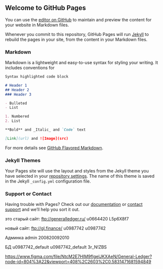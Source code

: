 ## Welcome to GitHub Pages

You can use the [editor on GitHub](https://github.com/Hudson8811/general-ledger/edit/master/README.md) to maintain and preview the content for your website in Markdown files.

Whenever you commit to this repository, GitHub Pages will run [Jekyll](https://jekyllrb.com/) to rebuild the pages in your site, from the content in your Markdown files.

### Markdown

Markdown is a lightweight and easy-to-use syntax for styling your writing. It includes conventions for

```markdown
Syntax highlighted code block

# Header 1
## Header 2
### Header 3

- Bulleted
- List

1. Numbered
2. List

**Bold** and _Italic_ and `Code` text

[Link](url) and ![Image](src)
```

For more details see [GitHub Flavored Markdown](https://guides.github.com/features/mastering-markdown/).

### Jekyll Themes

Your Pages site will use the layout and styles from the Jekyll theme you have selected in your [repository settings](https://github.com/Hudson8811/general-ledger/settings). The name of this theme is saved in the Jekyll `_config.yml` configuration file.

### Support or Contact

Having trouble with Pages? Check out our [documentation](https://help.github.com/categories/github-pages-basics/) or [contact support](https://github.com/contact) and we’ll help you sort it out.


это старый сайт:
ftp://generalledger.ru/
u0664420
L5p6X8f7

новый сайт:
ftp://gl.finance/
u0987742
u0987742

Админка
admin
200820092010

БД
u0987742_default
u0987742_default
3r_N!ZBS

https://www.figma.com/file/NtcM2E7HIM9fIgelJKXAeN/General-Ledger?node-id=804%3A22&viewport=408%2C2603%2C0.5831471681594849